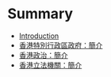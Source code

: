 # Summary

* [Introduction](README.md)
* [香港特別行政區政府：簡介](xiang-gang-te-bie-xing-zheng-qu-zheng-fu-ff1a-jian-jie.md)
* [香港政治：簡介](香港政治：簡介.md)
* [香港立法機關：簡介](香港立法機關：簡介.md)

